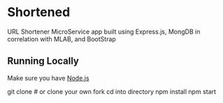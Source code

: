 # Shortened

URL Shortener MicroService app built using Express.js, MongDB in correlation with MLAB, and BootStrap

## Running Locally

Make sure you have [Node.js](http://nodejs.org/) 

git clone # or clone your own fork
cd into directory
npm install
npm start
